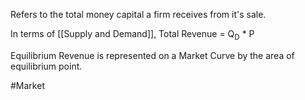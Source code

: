 Refers to the total money capital a firm receives from it's sale.

In terms of [[Supply and Demand]], 
Total Revenue = Q<sub>D</sub> * P

Equilibrium Revenue is represented on a Market Curve by the area of equilibrium point.

#Market 
